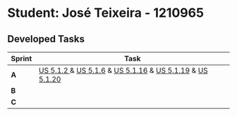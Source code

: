# Student: José Teixeira - 1210965

## Developed Tasks

| Sprint | Task|
|--------|-----|
| **A**  | [US 5.1.2 ](../Sprint1/us5.1.2/readme.md) & [US 5.1.6](../Sprint1/us5.1.6/readme.md) & [US 5.1.16](../Sprint1/us5.1.16/readme.md) & [US 5.1.19](../Sprint1/us5.1.19/readme.md) & [US 5.1.20](../Sprint1/us5.1.20/readme.md)|
| **B**  |  |
| **C**  |  |                                                                                                                                                                                                                      |
